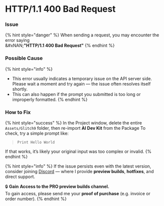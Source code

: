 # HTTP/1.1 400 Bad Request

### **Issue**

{% hint style="danger" %}
When sending a request, you may encounter the error saying\
&#xNAN;**"HTTP/1.1 400 Bad Request"**
{% endhint %}

### **Possible Cause**

{% hint style="info" %}
* This error usually indicates a temporary issue on the API server side.\
  Please wait a moment and try again — the issue often resolves itself shortly.
* This can also happen if the prompt you submitted is too long or improperly formatted.
{% endhint %}

### **How to Fix**

{% hint style="success" %}
In the Project window, delete the entire `Assets/Glitch9` folder, then re-import **AI Dev Kit** from the Package To check, try a simple prompt like:

> `Print Hello World`

If that works, it’s likely your original input was too complex or invalid.
{% endhint %}

{% hint style="info" %}
If the issue persists even with the latest version, consider joining [Discord](https://discord.gg/hgajxPpJYf) — where I provide **preview builds**, **hotfixes**, and direct support.&#x20;

🔒 **Gain** **Access to the PRO preview builds channel.**\
To gain access, please send me your **proof of purchase** (e.g. invoice or order number).
{% endhint %}
